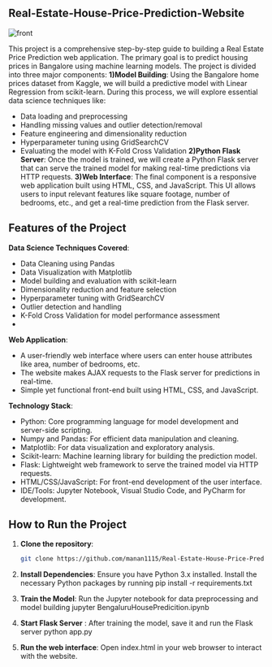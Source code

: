 ## Real-Estate-House-Price-Prediction-Website
![front ](https://github.com/user-attachments/assets/0590e4fb-8f8a-4746-a501-ae548d650d30)

This project is a comprehensive step-by-step guide to building a Real Estate Price Prediction web application. The primary goal is to predict housing prices in Bangalore using machine learning models. The project is divided into three major components:
**1)Model Building**:
Using the Bangalore home prices dataset from Kaggle, we will build a predictive model with Linear Regression from scikit-learn. During this process, we will explore essential data science techniques like:
+ Data loading and preprocessing
+ Handling missing values and outlier detection/removal
+ Feature engineering and dimensionality reduction
+ Hyperparameter tuning using GridSearchCV
+ Evaluating the model with K-Fold Cross Validation
**2)Python Flask Server**: 
Once the model is trained, we will create a Python Flask server that can serve the trained model for making real-time predictions via HTTP requests.
**3)Web Interface**: 
The final component is a responsive web application built using HTML, CSS, and JavaScript. This UI allows users to input relevant features like square footage, number of bedrooms, etc., and get a real-time prediction from the Flask server.

## Features of the Project
**Data Science Techniques Covered**:
+ Data Cleaning using Pandas
+ Data Visualization with Matplotlib
+ Model building and evaluation with scikit-learn
+ Dimensionality reduction and feature selection
+ Hyperparameter tuning with GridSearchCV
+ Outlier detection and handling
+ K-Fold Cross Validation for model performance assessment
+ 
**Web Application**:
- A user-friendly web interface where users can enter house attributes like area, number of bedrooms, etc.
- The website makes AJAX requests to the Flask server for predictions in real-time.
- Simple yet functional front-end built using HTML, CSS, and JavaScript.

**Technology Stack**:
+ Python: Core programming language for model development and server-side scripting.
+ Numpy and Pandas: For efficient data manipulation and cleaning.
+ Matplotlib: For data visualization and exploratory analysis.
+ Scikit-learn: Machine learning library for building the prediction model.
+ Flask: Lightweight web framework to serve the trained model via HTTP requests.
+ HTML/CSS/JavaScript: For front-end development of the user interface.
+ IDE/Tools: Jupyter Notebook, Visual Studio Code, and PyCharm for development.

## How to Run the Project

1. **Clone the repository**:
   ```bash
   git clone https://github.com/manan1115/Real-Estate-House-Price-Prediction.git

2. **Install Dependencies**: Ensure you have Python 3.x installed. Install the necessary Python packages by running
   pip install -r requirements.txt

3. **Train the Model**: Run the Jupyter notebook for data preprocessing and model building
   jupyter BengaluruHousePredicition.ipynb

4. **Start Flask Server** : After training the model, save it and run the Flask server
   python app.py
5. **Run the web interface**: Open index.html in your web browser to interact with the website.

